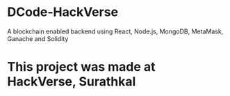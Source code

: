 # DCode-HackVerse
A blockchain enabled backend using React, Node.js, MongoDB, MetaMask, Ganache and Solidity

# This project was made at HackVerse, Surathkal
